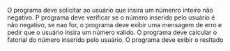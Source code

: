 O programa deve solicitar ao usuário que insira um númenro inteiro não negativo.
P programa deve verificar se o número inserido pelo usuário é não negativo, se nao for, o programa deve exibir uma mensagem de erro e pedir que o usuário insira um número valido.
O programa deve calcular o fatorial do número inserido pelo usuário.
O programa deve exibir o resltado
